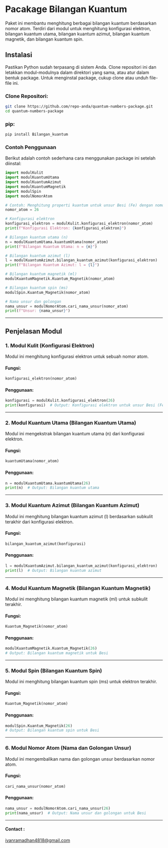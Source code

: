 # Pacakage Bilangan Kuantum

Paket ini membantu menghitung berbagai bilangan kuantum berdasarkan nomor atom. Terdiri dari modul untuk menghitung konfigurasi elektron, bilangan kuantum utama, bilangan kuantum azimut, bilangan kuantum magnetik, dan bilangan kuantum spin.

## Instalasi

Pastikan Python sudah terpasang di sistem Anda. Clone repositori ini dan letakkan modul-modulnya dalam direktori yang sama, atau atur dalam bentuk package. Untuk menginstal package, cukup clone atau unduh file-file ini.

### Clone Repositori:
```bash
git clone https://github.com/repo-anda/quantum-numbers-package.git
cd quantum-numbers-package
```
### pip:
```bash
pip install Bilangan_kuantum
```

### Contoh Penggunaan

Berikut adalah contoh sederhana cara menggunakan package ini setelah diinstal:

```python
import modulKulit
import modulKuantumUtama
import modulKuantumAzimut
import modulKuantumMagnetik
import modulSpin
import modulNomorAtom

# Contoh: Menghitung properti kuantum untuk unsur Besi (Fe) dengan nomor atom 26.
nomor_atom = 26

# Konfigurasi elektron
konfigurasi_elektron = modulKulit.konfigurasi_elektron(nomor_atom)
print(f"Konfigurasi Elektron: {konfigurasi_elektron}")

# Bilangan kuantum utama (n)
n = modulKuantumUtama.kuantumUtama(nomor_atom)
print(f"Bilangan Kuantum Utama: n = {n}")

# Bilangan kuantum azimut (l)
l = modulKuantumAzimut.bilangan_kuantum_azimut(konfigurasi_elektron)
print(f"Bilangan Kuantum Azimut: l = {l}")

# Bilangan kuantum magnetik (ml)
modulKuantumMagnetik.Kuantum_Magnetik(nomor_atom)

# Bilangan kuantum spin (ms)
modulSpin.Kuantum_Magnetik(nomor_atom)

# Nama unsur dan golongan
nama_unsur = modulNomorAtom.cari_nama_unsur(nomor_atom)
print(f"Unsur: {nama_unsur}")
```

---

## Penjelasan Modul

### 1. **Modul Kulit (Konfigurasi Elektron)**

Modul ini menghitung konfigurasi elektron untuk sebuah nomor atom.

#### Fungsi:
```python
konfigurasi_elektron(nomor_atom)
```

#### Penggunaan:
```python
konfigurasi = modulKulit.konfigurasi_elektron(26)
print(konfigurasi)  # Output: Konfigurasi elektron untuk unsur Besi (Fe)
```

---

### 2. **Modul Kuantum Utama (Bilangan Kuantum Utama)**

Modul ini mengekstrak bilangan kuantum utama (n) dari konfigurasi elektron.

#### Fungsi:
```python
kuantumUtama(nomor_atom)
```

#### Penggunaan:
```python
n = modulKuantumUtama.kuantumUtama(26)
print(n)  # Output: Bilangan kuantum utama
```

---

### 3. **Modul Kuantum Azimut (Bilangan Kuantum Azimut)**

Modul ini menghitung bilangan kuantum azimut (l) berdasarkan subkulit terakhir dari konfigurasi elektron.

#### Fungsi:
```python
bilangan_kuantum_azimut(konfigurasi)
```

#### Penggunaan:
```python
l = modulKuantumAzimut.bilangan_kuantum_azimut(konfigurasi_elektron)
print(l)  # Output: Bilangan kuantum azimut
```

---

### 4. **Modul Kuantum Magnetik (Bilangan Kuantum Magnetik)**

Modul ini menghitung bilangan kuantum magnetik (ml) untuk subkulit terakhir.

#### Fungsi:
```python
Kuantum_Magnetik(nomor_atom)
```

#### Penggunaan:
```python
modulKuantumMagnetik.Kuantum_Magnetik(26)  
# Output: Bilangan kuantum magnetik untuk Besi
```

---

### 5. **Modul Spin (Bilangan Kuantum Spin)**

Modul ini menghitung bilangan kuantum spin (ms) untuk elektron terakhir.

#### Fungsi:
```python
Kuantum_Magnetik(nomor_atom)
```

#### Penggunaan:
```python
modulSpin.Kuantum_Magnetik(26)  
# Output: Bilangan kuantum spin untuk Besi
```

---

### 6. **Modul Nomor Atom (Nama dan Golongan Unsur)**

Modul ini mengembalikan nama dan golongan unsur berdasarkan nomor atom.

#### Fungsi:
```python
cari_nama_unsur(nomor_atom)
```

#### Penggunaan:
```python
nama_unsur = modulNomorAtom.cari_nama_unsur(26)
print(nama_unsur)  # Output: Nama unsur dan golongan untuk Besi
```

---
#### Contact :
ivanramadhan4818@gmail.com
